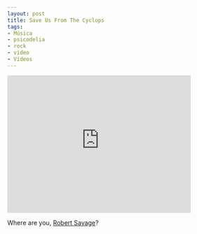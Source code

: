 ```yaml
---
layout: post
title: Save Us From The Cyclops
tags:
- Música
- psicodelia
- rock
- vídeo
- Vídeos
---
```


<iframe width="420" height="315" src="http://www.youtube.com/embed/MPuGRzYyQ7Y" frameborder="0" allowfullscreen></iframe>

Where are you, [Robert Savage](http://theredhippieteenager.blogspot.com.br/2010/10/adventures-of-robert-savage-volume-1.html)?
